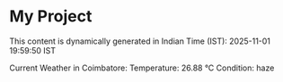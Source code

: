 # My Project

This content is dynamically generated in Indian Time (IST): 2025-11-01 19:59:50 IST


Current Weather in Coimbatore:
Temperature: 26.88 °C
Condition: haze
